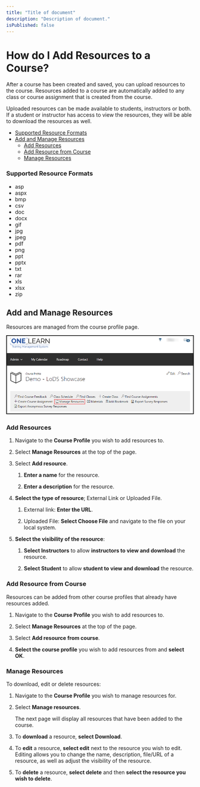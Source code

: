 ```yaml
---
title: "Title of document"
description: "Description of document."
isPublished: false
---
```


# How do I Add Resources to a Course?

After a course has been created and saved, you can upload resources to the course. Resources added to a course are automatically added to any class or course assignment that is created from the course. 

Uploaded resources can be made available to students, instructors or both. If a student or instructor has access to view the resources, they will be able to download the resources as well. 


- [Supported Resource Formats](#supported-resource-formats)
- [Add and Manage Resources](#add-and-manage-resources)
    - [Add Resources](#add-resources)
    - [Add Resource from Course](#add-resource-from-course)
    - [Manage Resources](#manage-resources-1)

### Supported Resource Formats

- asp
- aspx 
- bmp
- csv
- doc
- docx
- gif
- jpg
- jpeg
- pdf
- png
- ppt
- pptx 
- txt
- rar
- xls
- xlsx
- zip

## Add and Manage Resources

Resources are managed from the course profile page. 

![Course Profile - Manage Resources](tms/images/course-profile.png)

### Add Resources

1. Navigate to the **Course Profile** you wish to add resources to. 

1. Select **Manage Resources** at the top of the page. 

1. Select **Add resource**. 

    1. **Enter a name** for the resource.

    1. **Enter a description** for the resource.

1. **Select the type of resource**; External Link or Uploaded File.

    1. External link:  **Enter the URL**.

    1. Uploaded File: **Select Choose File** and navigate to the file on your local system.

1. **Select the visibility of the resource**:

    1. **Select Instructors** to allow **instructors to view and download** the resource.

    1. **Select Student** to allow **student to view and download** the resource.

### Add Resource from Course

Resources can be added from other course profiles that already have resources added.

1. Navigate to the **Course Profile** you wish to add resources to. 

1. Select **Manage Resources** at the top of the page. 

1. Select **Add resource from course**. 

1. **Select the course profile** you wish to add resources from and **select OK**.

### Manage Resources

To download, edit or delete resources: 

1. Navigate to the **Course Profile** you wish to manage resources for.

1. Select **Manage resources**. 

    The next page will display all resources that have been added to the course. 

1. To **download** a resource, **select Download**. 

1. To **edit** a resource, **select edit** next to the resource you wish to edit. Editing allows you to change the name, description, file/URL of a resource, as well as adjust the visibility of the resource. 

1. To **delete** a resource, **select delete** and then **select the resource you wish to delete**. 